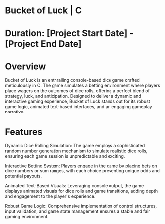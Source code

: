 

# Bucket of Luck | C
# Duration: [Project Start Date] - [Project End Date]

# Overview
Bucket of Luck is an enthralling console-based dice game crafted meticulously in C. The game simulates a betting environment where players place wagers on the outcomes of dice rolls, offering a perfect blend of strategy, luck, and anticipation. Designed to deliver a dynamic and interactive gaming experience, Bucket of Luck stands out for its robust game logic, animated text-based interfaces, and an engaging gameplay narrative.

# Features

Dynamic Dice Rolling Simulation: The game employs a sophisticated random number generation mechanism to simulate realistic dice rolls, ensuring each game session is unpredictable and exciting.

Interactive Betting System: Players engage in the game by placing bets on dice numbers or sum ranges, with each choice presenting unique odds and potential payouts.

Animated Text-Based Visuals: Leveraging console output, the game displays animated visuals for dice rolls and game transitions, adding depth and engagement to the player's experience.

Robust Game Logic: Comprehensive implementation of control structures, input validation, and game state management ensures a stable and fair gaming environment.

